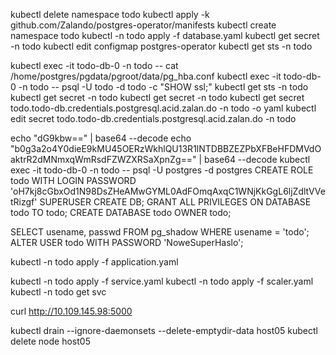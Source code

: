 kubectl delete namespace todo
kubectl apply -k github.com/Zalando/postgres-operator/manifests
kubectl create namespace todo
kubectl -n todo apply -f database.yaml
kubectl get secret -n todo
kubectl edit configmap postgres-operator
kubectl get sts -n todo

kubectl exec -it todo-db-0 -n todo -- cat /home/postgres/pgdata/pgroot/data/pg_hba.conf
kubectl exec -it todo-db-0 -n todo -- psql -U todo -d todo -c "SHOW ssl;"
kubectl get sts -n todo
kubectl get secret -n todo
kubectl get secret -n todo
kubectl get secret todo.todo-db.credentials.postgresql.acid.zalan.do -n todo -o yaml
kubectl edit secret todo.todo-db.credentials.postgresql.acid.zalan.do -n todo

echo "dG9kbw==" | base64 --decode
echo "b0g3a2o4Y0dieE9kMU45OERzWkhlQU13R1lNTDBBZEZPbXFBeHFDMVdOaktrR2dMNmxqWmRsdFZWZXRSaXpnZg==" | base64 --decode
kubectl exec -it todo-db-0 -n todo -- psql -U postgres -d postgres
CREATE ROLE todo WITH LOGIN PASSWORD 'oH7kj8cGbxOd1N98DsZHeAMwGYML0AdFOmqAxqC1WNjKkGgL6ljZdltVVetRizgf' SUPERUSER CREATE
DB;
GRANT ALL PRIVILEGES ON DATABASE todo TO todo;
CREATE DATABASE todo OWNER todo;

SELECT usename, passwd FROM pg_shadow WHERE usename = 'todo';
ALTER USER todo WITH PASSWORD 'NoweSuperHaslo';



kubectl -n todo apply -f application.yaml

kubectl -n todo apply -f service.yaml
kubectl -n todo apply -f scaler.yaml
kubectl -n todo get svc

curl http://10.109.145.98:5000

kubectl drain --ignore-daemonsets --delete-emptydir-data host05
kubectl delete  node host05

